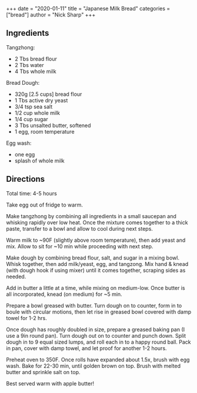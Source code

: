 +++
date = "2020-01-11"
title = "Japanese Milk Bread"
categories = ["bread"]
author = "Nick Sharp"
+++

## Ingredients

Tangzhong:

- 2 Tbs bread flour
- 2 Tbs water
- 4 Tbs whole milk

Bread Dough:

- 320g [2.5 cups] bread flour
- 1 Tbs active dry yeast 
- 3/4 tsp sea salt
- 1/2 cup whole milk
- 1/4 cup sugar
- 3 Tbs unsalted butter, softened
- 1 egg, room temperature

Egg wash:

- one egg
- splash of whole milk 

## Directions

Total time: 4-5 hours

Take egg out of fridge to warm.

Make tangzhong by combining all ingredients in a small saucepan and whisking rapidly over low heat. Once the mixture comes together to a thick paste, transfer to a bowl and allow to cool during next steps.

Warm milk to ~90F (slightly above room temperature), then add yeast and mix. Allow to sit for ~10 min while proceeding with next step.

Make dough by combining bread flour, salt, and sugar in a mixing bowl. Whisk together, then add milk/yeast, egg, and tangzong. Mix hand & knead (with dough hook if using mixer) until it comes together, scraping sides as needed.

Add in butter a little at a time, while mixing on medium-low. Once butter is all incorporated, knead (on medium) for ~5 min.

Prepare a bowl greased with butter. Turn dough on to counter, form in to boule with circular motions, then let rise in greased bowl covered with damp towel for 1-2 hrs.

Once dough has roughly doubled in size, prepare a greased baking pan (I use a 9in round pan). Turn dough out on to counter and punch down. Split dough in to 9 equal sized lumps, and roll each in to a happy round ball. Pack in pan, cover with damp towel, and let proof for another 1-2 hours.

Preheat oven to 350F. Once rolls have expanded about 1.5x, brush with egg wash. Bake for 22-30 min, until golden brown on top. Brush with melted butter and sprinkle salt on top.

Best served warm with apple butter!
